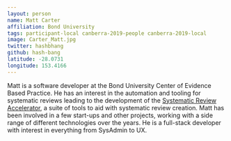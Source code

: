 ```yaml
---
layout: person
name: Matt Carter
affiliation: Bond University
tags: participant-local canberra-2019-people canberra-2019-local
image: Carter_Matt.jpg
twitter: hashbhang
github: hash-bang
latitude: -28.0731
longitude: 153.4166
---
```

Matt is a software developer at the Bond University Center of Evidence Based Practice. He has an interest in the automation and tooling for systematic reviews leading to the development of the [Systematic Review Accelerator](http://crebp-sra.com), a suite of tools to aid with systematic review creation. Matt has been involved in a few start-ups and other projects, working with a side range of different technologies over the years.  He is a full-stack developer with interest in everything from SysAdmin to UX.